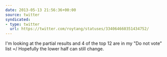 ```yaml
---
date: 2013-05-13 21:56:36+00:00
source: twitter
syndicated:
- type: twitter
  url: https://twitter.com/roytang/statuses/334064660351434752/
---
```


I'm looking at the partial results and 4 of the top 12 are in my "Do not vote" list =/ Hopefully the lower half can still change.